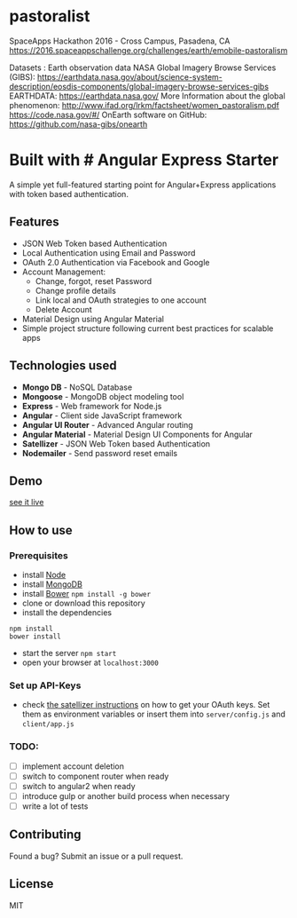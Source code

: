 # pastoralist

SpaceApps Hackathon 2016 - Cross Campus, Pasadena, CA
https://2016.spaceappschallenge.org/challenges/earth/emobile-pastoralism

Datasets : Earth observation data
NASA Global Imagery Browse Services (GIBS): https://earthdata.nasa.gov/about/science-system-description/eosdis-components/global-imagery-browse-services-gibs
EARTHDATA: https://earthdata.nasa.gov/
More Information about the global phenomenon: http://www.ifad.org/lrkm/factsheet/women_pastoralism.pdf
https://code.nasa.gov/#/
OnEarth software on GitHub: https://github.com/nasa-gibs/onearth




# Built with # Angular Express Starter

A simple yet full-featured starting point for Angular+Express applications with token based authentication.

## Features
* JSON Web Token based Authentication
* Local Authentication using Email and Password
* OAuth 2.0 Authentication via Facebook and Google
* Account Management:
    * Change, forgot, reset Password
    * Change profile details
    * Link local and OAuth strategies to one account
    * Delete Account
* Material Design using Angular Material
* Simple project structure following current best practices for scalable apps

## Technologies used
* **Mongo DB** - NoSQL Database
* **Mongoose** - MongoDB object modeling tool
* **Express** - Web framework for Node.js
* **Angular** - Client side JavaScript framework
* **Angular UI Router** - Advanced Angular routing
* **Angular Material** - Material Design UI Components for Angular
* **Satellizer** - JSON Web Token based Authentication
* **Nodemailer** - Send password reset emails

## Demo
[see it live](https://angular-express-starter.herokuapp.com/)

## How to use

### Prerequisites
* install [Node](https://nodejs.org/)
* install [MongoDB](https://www.mongodb.org/)
* install [Bower](http://bower.io/)
    `npm install -g bower`
* clone or download this repository
* install the dependencies
```
npm install
bower install
```
* start the server
`npm start`
* open your browser at `localhost:3000`

### Set up API-Keys
* check [the satellizer instructions](https://github.com/sahat/satellizer#obtaining-oauth-keys)
  on how to get your OAuth keys.
  Set them as environment variables or insert them into `server/config.js` and `client/app.js`

### TODO:
* [ ] implement account deletion
* [ ] switch to component router when ready
* [ ] switch to angular2 when ready
* [ ] introduce gulp  or another build process when necessary
* [ ] write a lot of tests

## Contributing
Found a bug? Submit an issue or a pull request.

## License
MIT